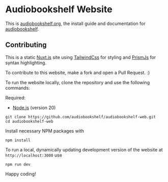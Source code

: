 # Audiobookshelf Website

This is [audiobookshelf.org](https://audiobookshelf.org), the install guide and documentation for [audiobookshelf](https://github.com/advplyr/audiobookshelf).


## Contributing

This is a static [Nuxt.js](https://nuxtjs.org/) site using [TailwindCss](https://tailwindcss.com/) for styling and [PrismJs](https://prismjs.com/) for syntax highlighting.

To contribute to this website, make a fork and open a Pull Request. :)

To run the website locally, clone the repository and use the following commands:

Required:

* [Node.js](https://nodejs.org/en) (version 20)

```
git clone https://github.com/audiobookshelf/audiobookshelf-web.git
cd audiobookshelf-web
```

Install necessary NPM packages with

```
npm install
```

To run a local, dynamically updating development version of the website at `http://localhost:3000` use

```
npm run dev
```

Happy coding!
